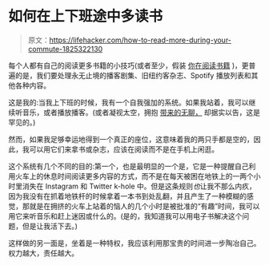 # 如何在上下班途中多读书

> 原文：<https://lifehacker.com/how-to-read-more-during-your-commute-1825322130>

每个人都有自己的阅读更多书籍的小技巧(或者至少，假装 [你在阅读书籍](https://lifehacker.com/how-to-pretend-youve-read-a-book-1796228206) )，更普遍的是，我们要处理永无止境的播客剧集、旧纽约客杂志、Spotify 播放列表和其他各种内容。



这是我的:当我上下班的时候，我有一个自我强加的系统。如果我站着，我可以继续听音乐，或者播放播客。(或者凝视太空，拥抱 [带来的无聊，](https://lifehacker.com/how-to-be-bored-and-brilliant-with-manoush-zomorodi-1820014883) 却据实以告，这是罕见的。)

然而，如果我足够幸运地得到一个真正的座位，这意味着我的两只手都是空的，因此，我可以用它们来拿书或杂志，应该在阅读而不是在手机上闲逛。

这个系统有几个不同的目的:第一个，也是最明显的一个是，它是一种提醒自己利用火车上的休息时间阅读更多内容的方式，而不是在每天被困在地铁上的一两个小时里消失在 Instagram 和 Twitter k-hole 中。但是这条规则*也*让我不那么内疚，因为我没有在抓着地铁杆的时候拿着一本书到处乱翻，并且产生了一种模糊的感觉，那就是在拥挤的火车上站着的恼人的几个小时是被批准的“有趣”时间，我可以用它来听音乐和赶上迷因或什么的。(是的，我知道我可以用电子书解决这个问题，但是让我活下去。)

这样做的另一面是，坐着是一种特权，我应该利用那宝贵的时间进一步陶冶自己。权力越大，责任越大。